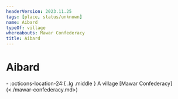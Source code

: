 ```yaml
---
headerVersion: 2023.11.25
tags: [place, status/unknown]
name: Aibard
typeOf: village
whereabouts: Mawar Confederacy
title: Aibard
---
```

# Aibard
<div class="grid cards ext-narrow-margin ext-one-column" markdown>
-    :octicons-location-24:{ .lg .middle } A village [Mawar Confederacy](<./mawar-confederacy.md>)  
</div>


